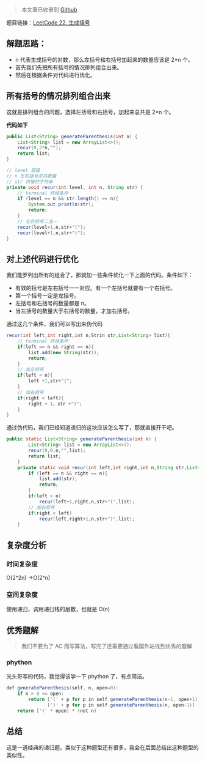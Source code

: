 > 本文章已收录到 [Github](https://github.com/lijd1995/JavaStudyCollections/tree/master/Algrithm)

题目链接：[LeetCode 22. 生成括号](https://leetcode-cn.com/problems/generate-parentheses)

## 解题思路：

- n 代表生成括号的对数，那么左括号和右括号加起来的数量应该是 2*n 个。
- 首先我们先把所有括号的情况排列组合出来。
- 然后在根据条件对代码进行优化。

## 所有括号的情况排列组合出来

这就是排列组合的问题，选择左括号和右括号，加起来总共是 2*n 个。

**代码如下**

```java
public List<String> generateParenthesis(int n) {
    List<String> list = new ArrayList<>();
    recur(0,2*n,"");
    return list;
}

// level 层级
// n 左右括号总共数量
// str 拼接的字符串
private void recur(int level, int n, String str) {
    // terminal 终结条件
    if (level == n && str.length() == n){
        System.out.println(str);
        return;
    }
    // 左右括号二选一
    recur(level+1,n,str+"(");
    recur(level+1,n,str+")");
}
```

## 对上述代码进行优化

我们能罗列出所有的组合了，那就加一些条件优化一下上面的代码。条件如下：

- 有效的括号是左右括号一一对应。有一个左括号就要有一个右括号。
- 第一个括号一定是左括号。
- 左括号和右括号的数量都是 n。
- 当左括号的数量大于右括号的数量，才加右括号。

通过这几个条件，我们可以写出来伪代码

```java
recur(int left,int right,int n,Strin str,List<String> list){
	// terminal 终结条件
	if(left == n && right == n){
		list.add(new String(str));
		return;
	}
	// 加左括号
	if(left < n){
		left +1,str+"(";
	}
	// 加右括号
	if(right < left){
		right + 1，str +")";
	}
}
```

通过伪代码，我们已经知道递归的这块应该怎么写了，那就直接开干吧。

```java
public static List<String> generateParenthesis(int n) {
        List<String> list = new ArrayList<>();
        recur(0,0,n,"",list);
        return list;
    }
    private static void recur(int left,int right,int n,String str,List<String> list) {
        if (left == n && right == n){
            list.add(str);
            return;
        }
        if(left < n)
            recur(left+1,right,n,str+"(",list);
        // 加右括号
        if(right < left)
            recur(left,right+1,n,str+")",list);
    }
```

## 复杂度分析

### 时间复杂度 

O(2^2n) ->O(2^n) 

### 空间复杂度

使用递归，调用递归栈的层数，也就是 O(n)

## 优秀题解

> 我们不要为了 AC 而写算法，写完了还需要通过看国外站找到优秀的题解

### phython

光头哥写的代码，我觉得该学一下 phython 了，有点简洁。

```java
def generateParenthesis(self, n, open=0):
    if n > 0 <= open:
        return ['(' + p for p in self.generateParenthesis(n-1, open+1)] + \
               [')' + p for p in self.generateParenthesis(n, open-1)]
    return [')' * open] * (not n)
```



## 总结

这是一道经典的递归题，类似于这种题型还有很多，我会在后面总结出这种题型的类似性。
